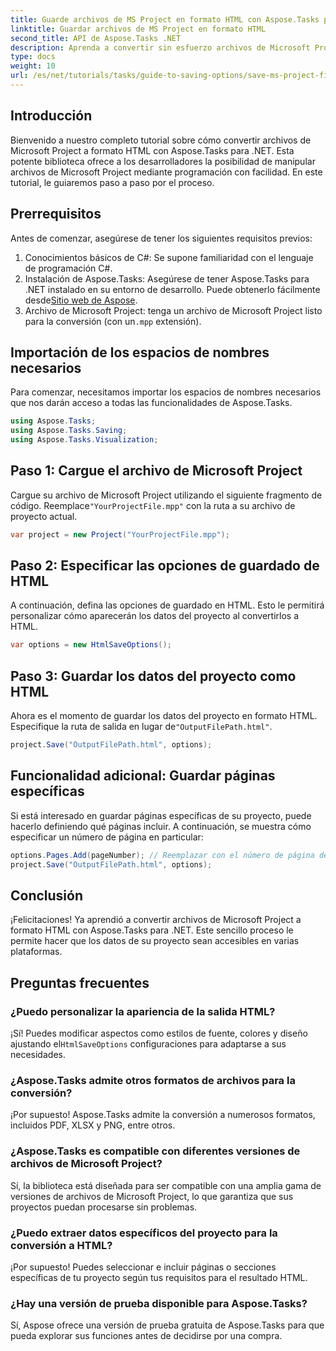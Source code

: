 ```yaml
---
title: Guarde archivos de MS Project en formato HTML con Aspose.Tasks para .NET
linktitle: Guardar archivos de MS Project en formato HTML
second_title: API de Aspose.Tasks .NET
description: Aprenda a convertir sin esfuerzo archivos de Microsoft Project (.mpp) a formato HTML con Aspose.Tasks para .NET. Este completo tutorial proporciona instrucciones paso a paso, que incluyen cómo cargar archivos de proyecto, personalizar la salida HTML y guardar páginas específicas.
type: docs
weight: 10
url: /es/net/tutorials/tasks/guide-to-saving-options/save-ms-project-files-to-html-format/
---
```

## Introducción

Bienvenido a nuestro completo tutorial sobre cómo convertir archivos de Microsoft Project a formato HTML con Aspose.Tasks para .NET. Esta potente biblioteca ofrece a los desarrolladores la posibilidad de manipular archivos de Microsoft Project mediante programación con facilidad. En este tutorial, le guiaremos paso a paso por el proceso.

## Prerrequisitos

Antes de comenzar, asegúrese de tener los siguientes requisitos previos:

1. Conocimientos básicos de C#: Se supone familiaridad con el lenguaje de programación C#.
2.  Instalación de Aspose.Tasks: Asegúrese de tener Aspose.Tasks para .NET instalado en su entorno de desarrollo. Puede obtenerlo fácilmente desde[Sitio web de Aspose](https://www.aspose.com).
3.  Archivo de Microsoft Project: tenga un archivo de Microsoft Project listo para la conversión (con un`.mpp` extensión).

## Importación de los espacios de nombres necesarios

Para comenzar, necesitamos importar los espacios de nombres necesarios que nos darán acceso a todas las funcionalidades de Aspose.Tasks.

```csharp
using Aspose.Tasks;
using Aspose.Tasks.Saving;
using Aspose.Tasks.Visualization;
```

## Paso 1: Cargue el archivo de Microsoft Project

 Cargue su archivo de Microsoft Project utilizando el siguiente fragmento de código. Reemplace`"YourProjectFile.mpp"` con la ruta a su archivo de proyecto actual.

```csharp
var project = new Project("YourProjectFile.mpp");
```

## Paso 2: Especificar las opciones de guardado de HTML

A continuación, defina las opciones de guardado en HTML. Esto le permitirá personalizar cómo aparecerán los datos del proyecto al convertirlos a HTML.

```csharp
var options = new HtmlSaveOptions();
```

## Paso 3: Guardar los datos del proyecto como HTML

 Ahora es el momento de guardar los datos del proyecto en formato HTML. Especifique la ruta de salida en lugar de`"OutputFilePath.html"`.

```csharp
project.Save("OutputFilePath.html", options);
```

## Funcionalidad adicional: Guardar páginas específicas

Si está interesado en guardar páginas específicas de su proyecto, puede hacerlo definiendo qué páginas incluir. A continuación, se muestra cómo especificar un número de página en particular:

```csharp
options.Pages.Add(pageNumber); // Reemplazar con el número de página deseado
project.Save("OutputFilePath.html", options);
```

## Conclusión

¡Felicitaciones! Ya aprendió a convertir archivos de Microsoft Project a formato HTML con Aspose.Tasks para .NET. Este sencillo proceso le permite hacer que los datos de su proyecto sean accesibles en varias plataformas.

## Preguntas frecuentes

### ¿Puedo personalizar la apariencia de la salida HTML?
 ¡Sí! Puedes modificar aspectos como estilos de fuente, colores y diseño ajustando el`HtmlSaveOptions` configuraciones para adaptarse a sus necesidades.

### ¿Aspose.Tasks admite otros formatos de archivos para la conversión?
¡Por supuesto! Aspose.Tasks admite la conversión a numerosos formatos, incluidos PDF, XLSX y PNG, entre otros.

### ¿Aspose.Tasks es compatible con diferentes versiones de archivos de Microsoft Project?
Sí, la biblioteca está diseñada para ser compatible con una amplia gama de versiones de archivos de Microsoft Project, lo que garantiza que sus proyectos puedan procesarse sin problemas.

### ¿Puedo extraer datos específicos del proyecto para la conversión a HTML?
¡Por supuesto! Puedes seleccionar e incluir páginas o secciones específicas de tu proyecto según tus requisitos para el resultado HTML.

### ¿Hay una versión de prueba disponible para Aspose.Tasks?
Sí, Aspose ofrece una versión de prueba gratuita de Aspose.Tasks para que pueda explorar sus funciones antes de decidirse por una compra.